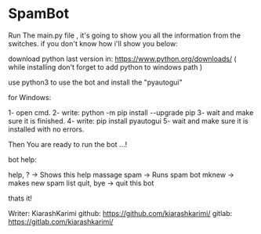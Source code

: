 # SpamBot

Run The main.py file , it's going to show you all the information from the switches.
if you don't know how i'll show you below:

download python last version in: https://www.python.org/downloads/
( while installing don't forget to add python to windows path )

use python3 to use the bot and install the "pyautogui"

for Windows:

1- open cmd.
2- write: python -m pip install --upgrade pip
3- wait and make sure it is finished.
4- write: pip install pyautogui
5- wait and make sure it is installed with no errors.

Then You are ready to run the bot ...!

bot help:

help, ?    -> Shows this help massage
spam       -> Runs spam bot
mknew      -> makes new spam list
quit, bye  -> quit this bot

thats it!

Writer: KiarashKarimi
github: https://github.com/kiarashkarimi/
gitlab: https://gitlab.com/kiarashkarimi/
